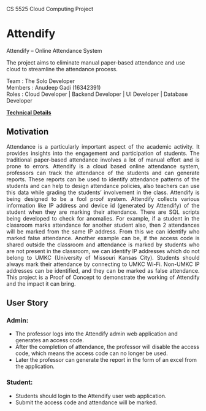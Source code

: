 CS 5525 Cloud Computing Project
# Attendify
Attendify – Online Attendance System 

The project aims to eliminate manual paper-based attendance and use cloud to streamline the attendance process. 

Team    :  The Solo Developer <br /> 
Members :  Anudeep Gadi (16342391)<br /> 
Roles   :  Cloud Developer | Backend Developer | UI Developer | Database Developer

**[Technical Details](TechnicalDetails.md)**

## Motivation
<p align="justify">
Attendance is a particularly important aspect of the academic activity. It provides insights into the engagement and participation of students. The traditional paper-based attendance involves a lot of manual effort and is prone to errors. Attendify is a cloud based online attendance system, professors can track the attendance of the students and can generate reports. These reports can be used to identify attendance patterns of the students and can help to design attendance policies, also teachers can use this data while grading the students’ involvement in the class. Attendify is being designed to be a fool proof system. Attendify collects various information like IP address and device id (generated by Attendify) of the student when they are marking their attendance. There are SQL scripts being developed to check for anomalies. For example, if a student in the classroom marks attendance for another student also, then 2 attendances will be marked from the same IP address. From this we can identify who marked false attendance. Another example can be, if the access code is shared outside the classroom and attendance is marked by students who are not present in the classroom, we can identify IP addresses which do not belong to UMKC (University of Missouri Kansas City). Students should always mark their attendance by connecting to UMKC Wi-Fi. Non-UMKC IP addresses can be identified, and they can be marked as false attendance. This project is a Proof of Concept to demonstrate the working of Attendify and the impact it can bring. 
</p>

## User Story 
### Admin: 
- The professor logs into the Attendify admin web application and generates an access code.
- After the completion of attendance, the professor will disable the access code, which means the access code can no longer be used.
- Later the professor can generate the report in the form of an excel from the application.
### Student: 
- Students should login to the Attendify user web application.
- Submit the access code and attendance will be marked. 
